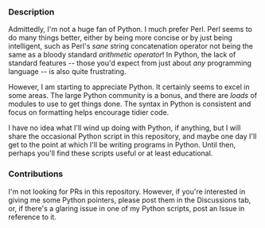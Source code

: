 ### Description

Admittedly, I'm not a huge fan of Python. I much prefer Perl. Perl seems to do many things better, either by being more concise or by just being intelligent, such as Perl's _sane_ string concatenation operator not being the same as a bloody standard _arithmetic operator_! In Python, the lack of standard features -- those you'd expect from just about _any_ programming language -- is also quite frustrating.

However, I am starting to appreciate Python. It certainly seems to excel in some areas. The large Python community is a bonus, and there are _loads_ of modules to use to get things done. The syntax in Python is consistent and focus on formatting helps encourage tidier code.

I have no idea what I'll wind up doing with Python, if anything, but I will share the occasional Python script in this repository, and maybe one day I'll get to the point at which I'll be writing programs in Python. Until then, perhaps you'll find these scripts useful or at least educational.

### Contributions

I'm not looking for PRs in this repository. However, if you're interested in giving me some Python pointers, please post them in the Discussions tab, or, if there's a glaring issue in one of my Python scripts, post an Issue in reference to it.
